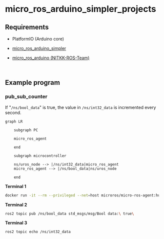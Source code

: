 # micro_ros_arduino_simpler_projects

## Requirements

- PlatformIO (Arduino core)

- [micro_ros_arduino_simpler](https://github.com/NITKK-ROS-Team/micro_ros_arduino_simpler)
- [micro_ros_arduino (NITKK-ROS-Team)](https://github.com/NITKK-ROS-Team/micro_ros_arduino)

<br>

## Example program

### pub_sub_counter

If "`/ns/bool_data`" is true, the value in `/ns/int32_data` is incremented every second.

```mermaid
graph LR

    subgraph PC

    micro_ros_agent

    end

    subgraph microcontroller

    ns/uros_node --> |/ns/int32_data|micro_ros_agent
    micro_ros_agent --> |/ns/bool_data|ns/uros_node

    end

```

**Terminal 1**

```bash
docker run -it --rm --privileged --net=host microros/micro-ros-agent:humble udp4 --port 2000
```

**Terminal 2**

```bash
ros2 topic pub /ns/bool_data std_msgs/msg/Bool data:\ true\
```

**Terminal 3**

```bash
ros2 topic echo /ns/int32_data
```


